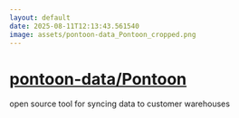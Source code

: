 ```yaml
---
layout: default
date: 2025-08-11T12:13:43.561540
image: assets/pontoon-data_Pontoon_cropped.png
---
```


# [pontoon-data/Pontoon](https://github.com/pontoon-data/Pontoon)

open source tool for syncing data to customer warehouses
